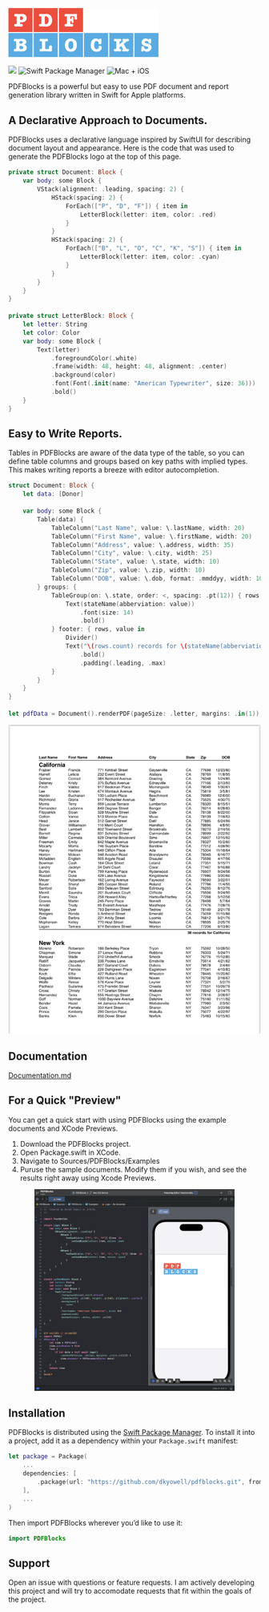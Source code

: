 <p align="left">
    <img src="Documentation/logo.png" width="300" max-width="50%" alt=“PDFBlocks” />
</p>
<p align="left">
    <img src="https://img.shields.io/badge/swift-5.9-orange.svg" />
    <img src="https://img.shields.io/badge/swiftpm-compatible-brightgreen.svg?style=flat" alt="Swift Package Manager" />
    <img src="https://img.shields.io/badge/platforms-macOS+iOS-brightgreen.svg?style=flat" alt="Mac + iOS" />
</p>

PDFBlocks is a powerful but easy to use PDF document and report generation library written in Swift for Apple platforms. 

## A Declarative Approach to Documents. 
PDFBlocks uses a declarative language inspired by SwiftUI for describing document layout and appearance. Here is the code that was used to generate the PDFBlocks logo at the top of this page.

```swift
private struct Document: Block {
    var body: some Block {
        VStack(alignment: .leading, spacing: 2) {
            HStack(spacing: 2) {
                ForEach(["P", "D", "F"]) { item in
                    LetterBlock(letter: item, color: .red)
                }
            }
            HStack(spacing: 2) {
                ForEach(["B", "L", "O", "C", "K", "S"]) { item in
                    LetterBlock(letter: item, color: .cyan)
                }
            }
        }
    }
}

private struct LetterBlock: Block {
    let letter: String
    let color: Color
    var body: some Block {
        Text(letter)
            .foregroundColor(.white)
            .frame(width: 48, height: 48, alignment: .center)
            .background(color)
            .font(Font(.init(name: "American Typewriter", size: 36)))
            .bold()
    }
}
```

## Easy to Write Reports.
Tables in PDFBlocks are aware of the data type of the table, so you can define table columns and groups based on key
 paths with implied types. This makes writing reports a breeze with editor autocompletion.
```swift
struct Document: Block {
    let data: [Donor]

    var body: some Block {
        Table(data) {
            TableColumn("Last Name", value: \.lastName, width: 20)
            TableColumn("First Name", value: \.firstName, width: 20)
            TableColumn("Address", value: \.address, width: 35)
            TableColumn("City", value: \.city, width: 25)
            TableColumn("State", value: \.state, width: 10)
            TableColumn("Zip", value: \.zip, width: 10)
            TableColumn("DOB", value: \.dob, format: .mmddyy, width: 10, alignment: .trailing)
        } groups: {
            TableGroup(on: \.state, order: <, spacing: .pt(12)) { rows, value in
                Text(stateName(abberviation: value))
                    .font(size: 14)
                    .bold()
            } footer: { rows, value in
                Divider()
                Text("\(rows.count) records for \(stateName(abberviation: value))")
                    .bold()
                    .padding(.leading, .max)
            }
        }
    }
}

let pdfData = Document().renderPDF(pageSize: .letter, margins: .in(1))

```
<p align="center">
    <img src="Documentation/table-image.png" width="600" max-width="75%" alt=“Table Image” />
</p>

## Documentation
[Documentation.md](Documentation/Documentation.md)


## For a Quick "Preview"
You can get a quick start with using PDFBlocks using the example documents and XCode Previews.

1. Download the PDFBlocks project.
2. Open Package.swift in XCode.
3. Navigate to Sources/PDFBlocks/Examples
4. Puruse the sample documents. Modify them if you wish, and see the results right away using Xcode Previews.

<p align="center">
    <img src="Documentation/xcode-preview.png" width="400" max-width="50%" alt=“Xcode Preview” />
</p>

## Installation
PDFBlocks is distributed using the [Swift Package Manager](https://swift.org/package-manager). To install it into a project, add it as a dependency within your `Package.swift` manifest:

```swift
let package = Package(
    ...
    dependencies: [
        .package(url: "https://github.com/dkyowell/pdfblocks.git", from: "0.2.4")
    ],
    ...
)
```

Then import PDFBlocks wherever you’d like to use it:

```swift
import PDFBlocks
```

## Support
Open an issue with questions or feature requests. I am actively developing this project and will try to accomodate requests that fit within the goals of the project. 
